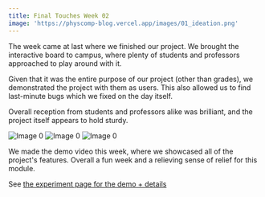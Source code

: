 ```yaml
---
title: Final Touches Week 02
image: 'https://physcomp-blog.vercel.app/images/01_ideation.png'
---
```


The week came at last where we finished our project. 
We brought the interactive board to campus, 
where plenty of students and professors approached to play around with it.

Given that it was the entire purpose of our project (other than grades), 
we demonstrated the project with them as users. This also allowed us to find last-minute bugs which we fixed on the day itself. 

Overall reception from students and professors alike was brilliant, and the project itself appears to hold sturdy.

![Image 0](/images/15_final_0.png)
![Image 0](/images/15_final_1.png)
![Image 0](/images/15_final_2.png)

We made the demo video this week, where we showcased all of the project's features. Overall a fun week and a relieving sense of relief for this module.

See [the experiment page for the demo + details](/experiments/deeno-board)